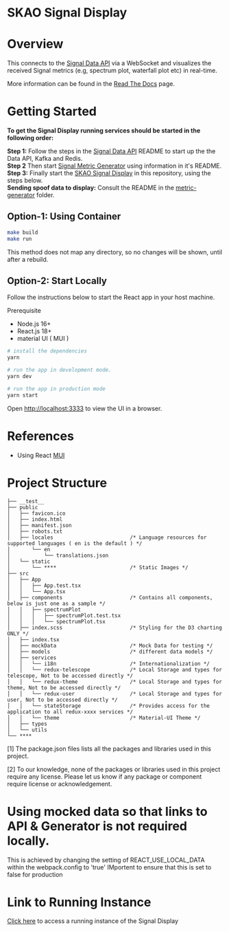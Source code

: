 # SKAO Signal Display

# Overview

This connects to the [Signal Data API](https://gitlab.com/ska-telescope/ska-sdp-qa-data-api) via a WebSocket and visualizes the received Signal metrics (e.g, spectrum plot, waterfall plot etc) in real-time.

More information can be found in the [Read The Docs](https://developer.skao.int/projects/ska-sdp-qa-data-api/en/latest/index.html) page.

# Getting Started

**To get the Signal Display running services should be started in the following order:**

**Step 1:** Follow the steps in the [Signal Data API](https://gitlab.com/ska-telescope/ska-sdp-qa-data-api) README to start up the the Data API, Kafka and Redis.\
**Step 2** Then start [Signal Metric Generator](https://gitlab.com/ska-telescope/ska-sdp-qa-metric-generator) using information in it's README.\
**Step 3:** Finally start the [SKAO Signal Display](https://gitlab.com/ska-telescope/sdp/ska-sdp-qa-display) in this repository, using the steps below.\
**Sending spoof data to display:** Consult the README in the [metric-generator](https://gitlab.com/ska-telescope/ska-sdp-qa-metric-generator/-/tree/main/metric-generator) folder.

## Option-1: Using Container

```bash
make build
make run
```

This method does not map any directory, so no changes will be shown, until after a rebuild.

## Option-2: Start Locally

Follow the instructions below to start the React app in your host machine.

Prerequisite

- Node.js 16+
- React.js 18+
- material UI ( MUI )

```bash
# install the dependencies
yarn

# run the app in development mode.
yarn dev

# run the app in production mode
yarn start
```

Open [http://localhost:3333](http://localhost:3333) to view the UI in a browser.

# References

- Using React [MUI](https://mui.com)

# Project Structure

```
├── __test__
├── public
│   ├── favicon.ico
│   ├── index.html
│   ├── manifest.json
│   ├── robots.txt
│   ├── locales                         /* Language resources for supported languages ( en is the default ) */
│       └── en
│           └── translations.json
│   └── static
│       └── ****                        /* Static Images */
├── src
│   ├── App
│   │   ├── App.test.tsx
│   │   └── App.tsx
│   ├── components                      /* Contains all components, below is just one as a sample */
│   │   ├── spectrumPlot
│   │   │   ├── spectrumPlot.test.tsx
│   │   │   └── spectrumPlot.tsx
│   ├── index.scss                      /* Styling for the D3 charting ONLY */
│   ├── index.tsx
│   ├── mockData                        /* Mock Data for testing */
│   ├── models                          /* different data models */
│   ├── services
│   │   └── i18n                        /* Internationalization */
│   │   └── redux-telescope             /* Local Storage and types for telescope, Not to be accessed directly */
│   │   └── redux-theme                 /* Local Storage and types for theme, Not to be accessed directly */
│   │   └── redux-user                  /* Local Storage and types for user, Not to be accessed directly */
│   │   └── stateStorage                /* Provides access for the application to all redux-xxxx services */
│   │   └── theme                       /* Material-UI Theme */
│   ├── types
│   └── utils
└── ****
```

[1] The package.json files lists all the packages and libraries used in this project.

[2] To our knowledge, none of the packages or libraries used in this project require any license. Please let us know if any package or component require license or acknowledgement.

# Using mocked data so that links to API & Generator is not required locally.

This is achieved by changing the setting of REACT_USE_LOCAL_DATA within the webpack.config to 'true'
IMportent to ensure that this is set to false for production

# Link to Running Instance

[Click here](https://sdhp.stfc.skao.int/dp-naledi/qa/display/) to access a running instance of the Signal Display
